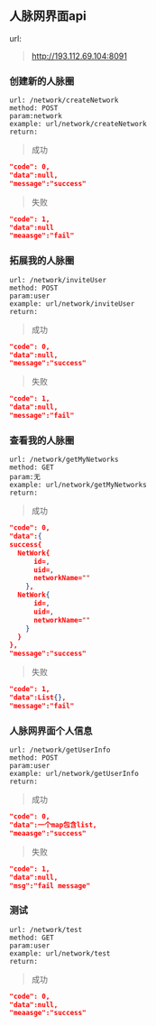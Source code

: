 ## 人脉网界面api
url:
>http://193.112.69.104:8091

### 创建新的人脉圈
```text
url: /network/createNetwork
method: POST
param:network
example: url/network/createNetwork
return:
```
> 成功
```json
"code": 0,
"data":null,
"message":"success"
```
> 失败
```json
"code": 1,
"data":null
"meaasge":"fail"
```

###  拓展我的人脉圈
```text
url: /network/inviteUser
method: POST
param:user
example: url/network/inviteUser
return:
```
> 成功
```json
"code": 0,
"data":null,
"message":"success"
```
> 失败
```json
"code": 1,
"data":null,
"message":"fail"
```

### 查看我的人脉圈
```text
url: /network/getMyNetworks
method: GET
param:无
example: url/network/getMyNetworks
return:
``` 
> 成功
```json
"code": 0,
"data":{
success{
  NetWork{
      id=,
      uid=,
      networkName=""
    },
  NetWork{
      id=,
      uid=,
      networkName=""
    }
  }
},
"message":"success"
```
> 失败
```json
"code": 1,
"data":List{},
"message":"fail"
```

### 人脉网界面个人信息
```text
url: /network/getUserInfo
method: POST
param:user
example: url/network/getUserInfo
return:
```
> 成功
```json
"code": 0,
"data":一个map包含list,
"meaasge":"success"
```
> 失败
```json
"code": 1,
"data":null,
"msg":"fail message"
```

### 测试
```text
url: /network/test
method: GET
param:user
example: url/network/test
return:
```

> 成功

```json
"code": 0,
"data":null,
"meaasge":"success"
```

